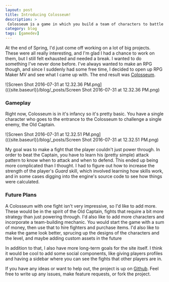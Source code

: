 ```yaml
---
layout: post
title: Introducing Colosseum!
description: >
 Colosseum is a game in which you build a team of characters to battle powerful opponents.
category: blog
tags: [gamedev]
---
```


At the end of Spring, I'd just come off working on a lot of big projects. These were all really interesting, and I'm glad I had a chance to work on them, but I still felt exhausted and needed a break. I wanted to do something I've never done before. I've always wanted to make an RPG though, and since I suddenly had some free time, I decided to open up RPG Maker MV and see what I came up with. The end result was [Colosseum](https://reccanti-rpgs.herokuapp.com/).

![Screen Shot 2016-07-31 at 12.32.36 PM.png]({{site.baseurl}}/blog/_posts/Screen Shot 2016-07-31 at 12.32.36 PM.png)

### Gameplay

Right now, Colosseum is in it's infancy so it's pretty basic. You have a single character who goes to the entrance to the Colosseum to challenge a single enemy, the Old Captain.

![Screen Shot 2016-07-31 at 12.32.51 PM.png]({{site.baseurl}}/blog/_posts/Screen Shot 2016-07-31 at 12.32.51 PM.png)

My goal was to make a fight that the player couldn't just power through. In order to beat the Captain, you have to learn his (pretty simple) attack pattern to know when to attack and when to defend. This ended up being more complicated than I thought. I had to figure out how to increase the strength of the player's _Guard_ skill, which involved learning how skills work, and in some cases digging into the engine's source code to see how things were calculated.

### Future Plans

A Colosseum with one fight isn't very impressive, so I'd like to add more. These would be in the spirit of the Old Captain, fights that require a bit more strategy than just powering through. I'd also like to add more characters and incorporate a team-building mechanic. You would start the game with a sum of money, then use that to hire fighters and purchase items. I'd also like to make the game look better, sprucing up the designs of the characters and the level, and maybe adding custom assets in the future 

In addition to that, I also have more long-term goals for the site itself. I think it would be cool to add some social components, like giving players profiles and having a sidebar where you can see the fights that other players are in.

If you have any ideas or want to help out, the project is up on [Github](https://github.com/reccanti/Colosseum). Feel free to write up any issues, make feature requests, or fork the project.
